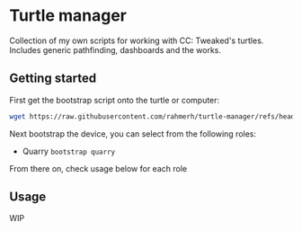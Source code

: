 # Turtle manager

Collection of my own scripts for working with CC: Tweaked's turtles. Includes generic pathfinding, dashboards and the works.

## Getting started

First get the bootstrap script onto the turtle or computer:

```sh
wget https://raw.githubusercontent.com/rahmerh/turtle-manager/refs/heads/main/bootstrap.lua
```

Next bootstrap the device, you can select from the following roles:

- Quarry `bootstrap quarry`

From there on, check usage below for each role

## Usage

WIP
